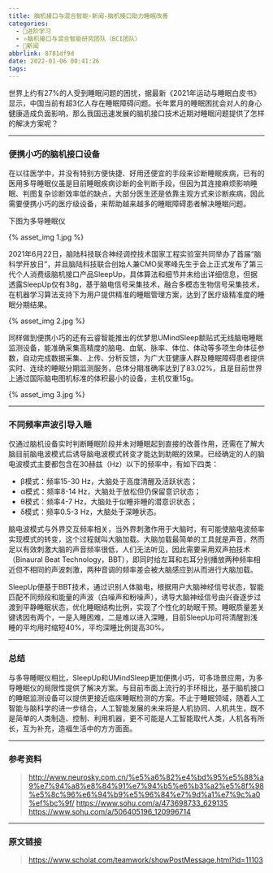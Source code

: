 ```yaml
---
title: 脑机接口与混合智能-新闻-脑机接口助力睡眠改善
categories:
  - 🌙进阶学习
  - ⭐脑机接口与混合智能研究团队（BCI团队）
  - 💫新闻
abbrlink: 8781df9d
date: 2022-01-06 00:41:26
tags:
---
```


世界上约有27%的人受到睡眠问题的困扰，据最新《2021年运动与睡眠白皮书》显示，中国当前有超3亿人存在睡眠障碍问题。长年累月的睡眠困扰会对人的身心健康造成负面影响，那么我国迅速发展的脑机接口技术近期对睡眠问题提供了怎样的解决方案呢？

<!--more-->

***

### 便携小巧的脑机接口设备

在以往医学中，并没有特别方便快捷、好用还便宜的手段来诊断睡眠疾病，已有的医用多导睡眠仪虽是目前睡眠疾病诊断的金判断手段，但因为其连接麻烦影响睡眠、判图复杂诊断效率低的缺点，大部分医生还是依靠主观方式来诊断疾病，因此需要便携小巧的医疗级设备，来帮助越来越多的睡眠障碍患者解决睡眠问题。

下图为多导睡眠仪

{% asset_img 1.jpg %}

2021年6月22日，脑陆科技联合神经调控技术国家工程实验室共同举办了首届“脑科学开放日”，并且脑陆科技联合创始人兼CMO吴寒峰先生于会上正式发布了第三代个人消费级脑机接口产品SleepUp，具体算法和细节并未给出详细信息，但据透露SleepUp仅有38g，基于脑电信号采集技术，融合多模态生物信号采集技术，在机器学习算法支持下为用户提供精准的睡眠管理方案，达到了医疗级精准度的睡眠分期结果。

{% asset_img 2.jpg %}

同样做到便携小巧的还有云睿智能推出的优梦思UMindSleep额贴式无线脑电睡眠监测设备，能准确采集高精度的脑电、血氧、脉率、体位、体动等多项生命体征参数，自动完成数据采集、上传、分析反馈，为广大亚健康人群及睡眠障碍患者提供实时、连续的睡眠分期监测服务，总体分期准确率达到了83.02%，且是目前世界上通过国际脑电图机标准的体积最小的设备，主机仅重15g。

{% asset_img 3.jpg %}

***

### 不同频率声波引导入睡

仅通过脑机设备实时判断睡眠阶段并未对睡眠起到直接的改善作用，还需在了解大脑目前脑电波模式后诱导脑电波模式转变才能达到助眠的效果。已经确定的人的脑电波模式主要都包含在30赫兹（Hz）以下的频率中，有如下四类：

- β模式：频率15-30 Hz，大脑处于高度清醒及活跃状态；
- α模式：频率8-14 Hz，大脑处于放松但仍保留意识状态；
- θ模式：频率4-7 Hz，大脑处于似睡非睡的潜意识状态；
- δ模式：频率0.5-3 Hz，大脑处于深睡状态。

脑电波模式与外界交互频率相关，当外界刺激作用于大脑时，有可能使脑电波频率实现模式的转变，这个过程就叫大脑加载。大脑加载最简单的工具就是声音，然而足以有效刺激大脑的声音频率很低，人们无法听见，因此需要采用双声拍技术（Binaural Beat Technology，BBT），即同时给左耳和右耳分别播放两种频率相近但不相同的声波刺激，两种音调的频率差会被大脑感应到从而进行大脑加载。

SleepUp便基于BBT技术，通过识别人体脑电，根据用户大脑神经信号状态，智能匹配不同频段和能量的声波（白噪声和粉噪声），诱导大脑神经信号由兴奋逐步过渡到平静睡眠状态，优化睡眠结构比例，实现了个性化的助眠干预。睡眠质量差关键诱因有两个，一是入睡困难，二是难以进入深睡，目前SleepUp可将清醒到浅睡的平均用时缩短40%，平均深睡比例提高30%。

***

### 总结

与多导睡眠仪相比，SleepUp和UMindSleep更加便携小巧，可多场景应用，为多导睡眠仪的局限性提供了解决方案。与目前市面上流行的手环相比，基于脑机接口的睡眠监测设备可以提供更接近临床睡眠检测的方案。不止于睡眠领域，随着人工智能与脑科学的进一步结合，人工智能发展的未来将是人机协同、人机共生，既不是简单的人类制造、控制、利用机器，更不可能是人工智能取代人类，人机各有所长，互为补充，造福生活中的方方面面。

***

### 参考资料

> <http://www.neurosky.com.cn/%e5%a6%82%e4%bd%95%e5%88%a9%e7%94%a8%e8%84%91%e7%94%b5%e6%b3%a2%e5%8f%98%e5%8c%96%e6%94%b9%e5%96%84%e7%9d%a1%e7%9c%a0%ef%bc%9f/>
> <https://www.sohu.com/a/473698733_629135>
> <https://www.sohu.com/a/506405196_120996714>

***

### 原文链接

> <https://www.scholat.com/teamwork/showPostMessage.html?id=11103>

